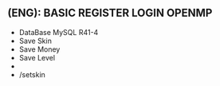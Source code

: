 ## (ENG): BASIC REGISTER LOGIN OPENMP
* DataBase MySQL R41-4
* Save Skin
* Save Money
* Save Level
* 
* /setskin
